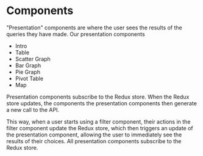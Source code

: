 # Components

"Presentation" components are where the user sees the results of the queries they have made. Our presentation components

* Intro
* Table
* Scatter Graph
* Bar Graph
* Pie Graph
* Pivot Table
* Map

Presentation components subscribe to the Redux store. When the Redux store updates, the components the presentation components then generate a new call to the API.

This way, when a user starts using a filter component, their actions in the filter component update the Redux store, which then triggers an update of the presentation component, allowing the user to immediately see the results of their choices. All presentation components subscribe to the Redux store.